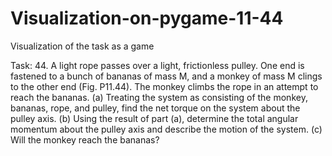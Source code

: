 # Visualization-on-pygame-11-44
Visualization of the task as a game

Task: 44. A light rope passes over a light,
frictionless pulley. One end is fastened
to a bunch of bananas of
mass M, and a monkey of mass M
clings to the other end (Fig. P11.44).
The monkey climbs the rope in
an attempt to reach the bananas.
(a) Treating the system as consisting
of the monkey, bananas, rope,
and pulley, find the net torque on
the system about the pulley axis.
(b) Using the result of part (a),
determine the total angular momentum
about the pulley axis and describe the motion of
the system. (c) Will the monkey reach the bananas?
